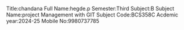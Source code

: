 Title:chandana
Full Name:hegde.p
Semester:Third
Subject:B
Subject Name:project Management with GIT
Subject Code:BCS358C
Acdemic year:2024-25
Mobile No:9980737785

